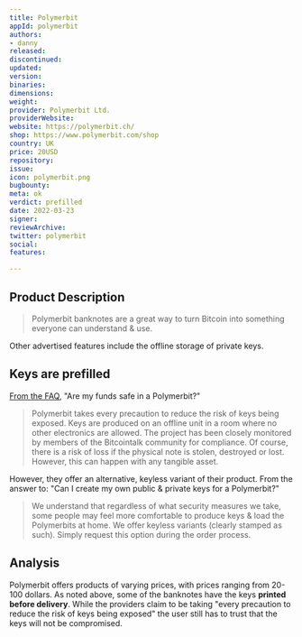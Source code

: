 ```yaml
---
title: Polymerbit
appId: polymerbit
authors:
- danny
released: 
discontinued: 
updated: 
version: 
binaries: 
dimensions: 
weight: 
provider: Polymerbit Ltd.
providerWebsite: 
website: https://polymerbit.ch/
shop: https://www.polymerbit.com/shop
country: UK
price: 20USD
repository: 
issue: 
icon: polymerbit.png
bugbounty: 
meta: ok
verdict: prefilled
date: 2022-03-23
signer: 
reviewArchive: 
twitter: polymerbit
social: 
features: 

---
```


## Product Description

> Polymerbit banknotes are a great way to turn Bitcoin into something everyone can understand & use.

Other advertised features include the offline storage of private keys. 

## Keys are prefilled

[From the FAQ](https://polymerbit.ch/#FAQ), "Are my funds safe in a Polymerbit?"

> Polymerbit takes every precaution to reduce the risk of keys being exposed. Keys are produced on an offline unit in a room where no other electronics are allowed. The project has been closely monitored by members of the Bitcointalk community for compliance. Of course, there is a risk of loss if the physical note is stolen, destroyed or lost. However, this can happen with any tangible asset.

However, they offer an alternative, keyless variant of their product. From the answer to: "Can I create my own public & private keys for a Polymerbit?"

> We understand that regardless of what security measures we take, some people may feel more comfortable to produce keys & load the Polymerbits at home. We offer keyless variants (clearly stamped as such). Simply request this option during the order process.

## Analysis

Polymerbit offers products of varying prices, with prices ranging from 20-100 dollars. As noted above, some of the banknotes have the keys **printed before delivery**. While the providers claim to be taking "every precaution to reduce the risk of keys being exposed" the user still has to trust that the keys will not be compromised. 